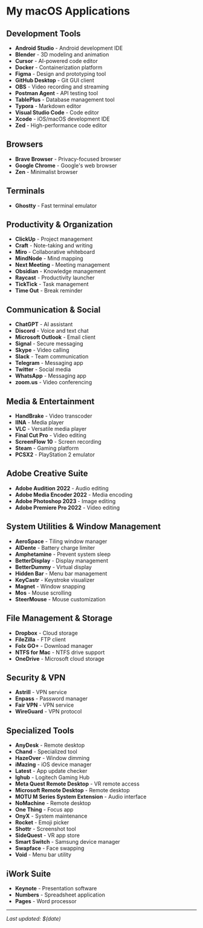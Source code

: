# My macOS Applications

## Development Tools
- **Android Studio** - Android development IDE
- **Blender** - 3D modeling and animation
- **Cursor** - AI-powered code editor
- **Docker** - Containerization platform
- **Figma** - Design and prototyping tool
- **GitHub Desktop** - Git GUI client
- **OBS** - Video recording and streaming
- **Postman Agent** - API testing tool
- **TablePlus** - Database management tool
- **Typora** - Markdown editor
- **Visual Studio Code** - Code editor
- **Xcode** - iOS/macOS development IDE
- **Zed** - High-performance code editor

## Browsers
- **Brave Browser** - Privacy-focused browser
- **Google Chrome** - Google's web browser
- **Zen** - Minimalist browser

## Terminals
- **Ghostty** - Fast terminal emulator

## Productivity & Organization
- **ClickUp** - Project management
- **Craft** - Note-taking and writing
- **Miro** - Collaborative whiteboard
- **MindNode** - Mind mapping
- **Next Meeting** - Meeting management
- **Obsidian** - Knowledge management
- **Raycast** - Productivity launcher
- **TickTick** - Task management
- **Time Out** - Break reminder

## Communication & Social
- **ChatGPT** - AI assistant
- **Discord** - Voice and text chat
- **Microsoft Outlook** - Email client
- **Signal** - Secure messaging
- **Skype** - Video calling
- **Slack** - Team communication
- **Telegram** - Messaging app
- **Twitter** - Social media
- **WhatsApp** - Messaging app
- **zoom.us** - Video conferencing

## Media & Entertainment
- **HandBrake** - Video transcoder
- **IINA** - Media player
- **VLC** - Versatile media player
- **Final Cut Pro** - Video editing
- **ScreenFlow 10** - Screen recording
- **Steam** - Gaming platform
- **PCSX2** - PlayStation 2 emulator

## Adobe Creative Suite
- **Adobe Audition 2022** - Audio editing
- **Adobe Media Encoder 2022** - Media encoding
- **Adobe Photoshop 2023** - Image editing
- **Adobe Premiere Pro 2022** - Video editing

## System Utilities & Window Management
- **AeroSpace** - Tiling window manager
- **AlDente** - Battery charge limiter
- **Amphetamine** - Prevent system sleep
- **BetterDisplay** - Display management
- **BetterDummy** - Virtual display
- **Hidden Bar** - Menu bar management
- **KeyCastr** - Keystroke visualizer
- **Magnet** - Window snapping
- **Mos** - Mouse scrolling
- **SteerMouse** - Mouse customization

## File Management & Storage
- **Dropbox** - Cloud storage
- **FileZilla** - FTP client
- **Folx GO+** - Download manager
- **NTFS for Mac** - NTFS drive support
- **OneDrive** - Microsoft cloud storage

## Security & VPN
- **Astrill** - VPN service
- **Enpass** - Password manager
- **Fair VPN** - VPN service
- **WireGuard** - VPN protocol

## Specialized Tools
- **AnyDesk** - Remote desktop
- **Chand** - Specialized tool
- **HazeOver** - Window dimming
- **iMazing** - iOS device manager
- **Latest** - App update checker
- **lghub** - Logitech Gaming Hub
- **Meta Quest Remote Desktop** - VR remote access
- **Microsoft Remote Desktop** - Remote desktop
- **MOTU M Series System Extension** - Audio interface
- **NoMachine** - Remote desktop
- **One Thing** - Focus app
- **OnyX** - System maintenance
- **Rocket** - Emoji picker
- **Shottr** - Screenshot tool
- **SideQuest** - VR app store
- **Smart Switch** - Samsung device manager
- **Swapface** - Face swapping
- **Void** - Menu bar utility

## iWork Suite
- **Keynote** - Presentation software
- **Numbers** - Spreadsheet application
- **Pages** - Word processor

---
*Last updated: $(date)*
